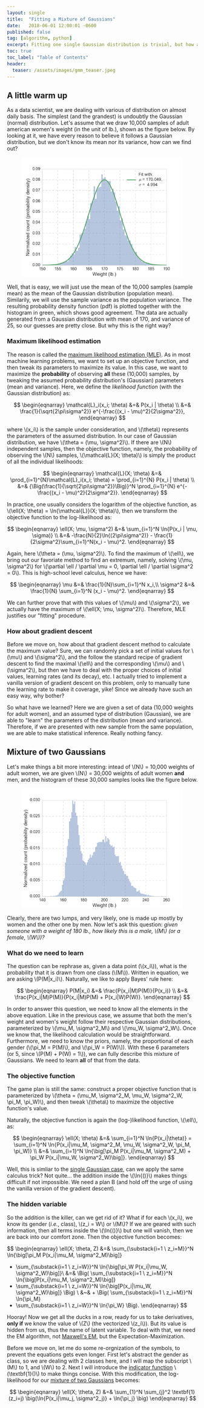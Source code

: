 ```yaml
---
layout: single
title:  "Fitting a Mixture of Gaussians"
date:   2018-06-01 12:00:01 -0600
published: false
tag: [algorithm, python]
excerpt: Fitting one single Gaussian distribution is trivial, but how about more than one?
toc: true
toc_label: "Table of Contents"
header:
  teaser: /assets/images/gmm_teaser.jpeg
---
```


## A little warm up
As a data scientist, we are dealing with various of distribution on almost daily basis. The simplest (and the grandest) is undoubtly the Gaussian (normal) distribution. Let's assume that we draw 10,000 samples of adult american women's weight (in the unit of lb.), shown as the figure below. By looking at it, we have every reason to believe it follows a Gaussian distribution, but we don't know its mean nor its variance, how can we find out?

<figure>
<a href="/assets/images/gmm_single_gaussian.jpg"><img src="/assets/images/gmm_single_gaussian.png"></a>
</figure>

Well, that is easy, we will just use the mean of the 10,000 samples (sample mean) as the mean of the Gaussian distribution (population mean). Similarily, we will use the sample variance as the population variance. The resulting probability density function (pdf) is plotted together with the histogram in green, which shows good agreement. The data are actually generated from a Gaussian distribution with mean of 170, and variance of 25, so our guesses are pretty close. But why this is the right way?

### Maximum likelihood estimation

The reason is called the [maximum likelihood estimation (MLE)](https://en.wikipedia.org/wiki/Maximum_likelihood_estimation). As in most machine learning problems, we want to set up an objective function, and then tweak its parameters to maximize its value. In this case, we want to maximize the **probability** of observing **all** these (10,000) samples, by tweaking the assumed probability distribution's (Gaussian) parameters (mean and variance).
Here, we define the *likelihood function* (with the Gaussian distribution) as: 

$$
\begin{eqnarray}
\mathcal{L}_i(x_i; \theta) &=& P(x_i | \theta) \\
&=& \frac{1}{\sqrt{2\pi\sigma^2}} e^{-\frac{(x_i - \mu)^2}{2\sigma^2}},
\end{eqnarray}
$$ 

where \\(x_i\\) is the sample under consideration, and \\(\theta\\) represents the parameters of the assumed distribution. In our case of Gaussian distribution, we have \\(\theta = (\mu, \sigma^2)\\). If there are \\(N\\) independent samples, then the objective function, namely, the probability of observing the \\(N\\) samples, \\(\mathcal{L}(X; \theta)\\) is simply the product of all the individual likelihoods:

$$
\begin{eqnarray}
\mathcal{L}(X; \theta) &=& \prod_{i=1}^{N}\mathcal{L}_i(x_i; \theta)
= \prod_{i=1}^{N} P(x_i | \theta) \\
&=& {\Big(\frac{1}{\sqrt{2\pi\sigma^2}}\Big)}^N
    \prod_{i=1}^{N} e^{-\frac{(x_i - \mu)^2}{2\sigma^2}}. 
\end{eqnarray}
$$ 

In practice, one usually considers the logarithm of the objective function, as \\(\ell(X; \theta) = \ln{\mathcal{L}}(X; \theta)\\), then we transform the objective function to the log-likelihood as: <a name="single_gaussian_ll"></a>

$$
\begin{eqnarray}
\ell(X; \mu, \sigma^2) 
&=& \sum_{i=1}^N \ln{P(x_i | \mu, \sigma)} \\
&=& -\frac{N}{2}\ln{(2\pi\sigma^2)} 
                    - \frac{1}{2\sigma^2}\sum_{i=1}^N(x_i - \mu)^2.
\end{eqnarray}
$$

Again, here \\(\theta = (\mu, \sigma^2)\\). To find the maximum of \\(\ell\\),  we bring out our favoriate method to find an extremum, namely, solving \\(\mu, \sigma^2\\) for \\(\partial \ell / \partial \mu = 0, \partial \ell / \partial \sigma^2 = 0\\). This is high-school level calculus, hence we have:

$$
\begin{eqnarray}
\mu &=& \frac{1}{N}\sum_{i=1}^N x_i,\\
\sigma^2 &=& \frac{1}{N} \sum_{i=1}^N (x_i - \mu)^2.
\end{eqnarray}
$$

We can further prove that with this values of \\(\mu\\) and \\(\sigma^2\\), we actually have the maximum of \\(\ell(X; \mu, \sigma^2)\\). Therefore, MLE justifies our "fitting" procedure. 

### How about gradient descent
Before we move on, how about that gradient descent method to calculate the maximum value? Sure, we can randomly pick a set of initial values for \\(\mu\\) and \\(\sigma^2\\), and the follow the standard recipe of gradient descent to find the maximal \\(\ell\\) and the corresponding \\(\mu\\) and \\(\sigma^2\\), but then we have to deal with the proper choices of initial values, learning rates (and its decay), etc. I actually tried to implement a vanilla version of gradient descent on this problem, only to manually tune the learning rate to make it coverage, yike! Since we already have such an easy way, why bother?

So what have we learned? Here we are given a set of data (10,000 weights for adult women), and an assumed type of distribution (Gaussian), we are able to "learn" the parameters of the distribution (mean and variance). Therefore, if we are presented with new sample from the same population, we are able to make statistical inference. Really nothing fancy.

## Mixture of two Gaussians
Let's make things a bit more interesting: intead of \\(N\\) = 10,000 weights of adult women, we are given \\(N\\) = 30,000 weights of adult women **and** men, and the histogram of these 30,000 samples looks like the figure below. 

<figure>
<a href="/assets/images/gmm_two_gaussian.jpg"><img src="/assets/images/gmm_two_gaussian.png"></a>
</figure>

Clearly, there are two lumps, and very likely, one is made up mostly by women and the other one by men. Now let's ask this question: *given someone with a weight of 180 lb., how likely this is a male, \\(M\\) (or a female, \\(W\\))?*

### What do we need to learn
The question can be rephrase as, given a data point (\\(x_i\\)), what is the probability that it is drawn from one class (\\(M\\)). Written in equation, we are asking \\(P(M|x_i)\\). Naturally, we like to apply Bayes' rule here:

$$
\begin{eqnarray}
P(M|x_i) 
&=& \frac{P(x_i|M)P(M)}{P(x_i)} \\
&=& \frac{P(x_i|M)P(M)}{P(x_i|M)P(M) + P(x_i|W)P(W)}.
\end{eqnarray}
$$

In order to answer this question, we need to know all the elements in the above equation. Like in the previous case, we assume that both the men's weight and women's weight follow their respective Gaussian distributions, parameterized by \\(\mu_M, \sigma^2_M\\) and \\(\mu_W, \sigma^2_W\\). Once we know that, the likelihood calculation would be straightforward. Furthermore, we need to know the priors, namely, the proportional of each gender (\\(\pi_M = P(M)\\), and \\(\pi_W = P(W)\\)). With these 6 parameters (or 5, since \\(P(M) + P(W) = 1\\)), we can fully describe this mixture of Gaussians. We need to learn **all** of that from the data.

### The objective function

The game plan is still the same: construct a proper objective function that is parameterized by \\(\theta = (\mu_M, \sigma^2_M, \mu_W, \sigma^2_W, \pi_M, \pi_W)\\), and then tweak \\(\theta\\) to maximize the objective function's value. 

Naturally, the objective function is again the (log-)likelihood function, \\(\ell\\), as:

$$
\begin{eqnarray}
\ell(X; \theta) 
&=& \sum_{i=1}^N \ln{P(x_i|\theta)}
= \sum_{i=1}^N \ln{P(x_i|\mu_M, \sigma^2_M, \mu_W, \sigma^2_W, \pi_M, \pi_W)} \\
&=& \sum_{i=1}^N \ln{\big[\pi_M P(x_i|\mu_M, \sigma^2_M) + \pi_W P(x_i|\mu_W, \sigma^2_W)\big]}.
\end{eqnarray}
$$

Well, this is simliar to the [single Gaussian case](#single_gaussian_ll), can we apply the same calculus trick? Not quite... the addition inside the \\(\ln{()}\\) makes things difficult if not impossible. We need a plan B (and hold off the urge of using the vanilla version of the gradient descent).

### The hidden variable
So the addition is the killer, can we get rid of it? What if for each \\(x_i\\), we know its gender (*i.e.*, class), \\(z_i = W\\) or \\(M\\)? If we are geared with such information, then all terms inside the \\(\ln{()}\\) but one will vanish, then we are back into our comfort zone. Then the objective function becomes: <a name="two_gaussian_ll"></a>

$$
\begin{eqnarray}
\ell(X; \theta, Z) 
&=& \sum_{\substack{i=1 \\ z_i=M}}^N \ln{\big[\pi_M P(x_i|\mu_M, \sigma^2_M)\big]}
+ \sum_{\substack{i=1 \\ z_i=W}}^N \ln{\big[\pi_W P(x_i|\mu_W, \sigma^2_W)\big]}\\
&=& \Big(
\sum_{\substack{i=1 \\ z_i=M}}^N \ln{\big[P(x_i|\mu_M, \sigma^2_M)\big]}
+ \sum_{\substack{i=1 \\ z_i=W}}^N \ln{\big[P(x_i|\mu_W, \sigma^2_W)\big]}
\Big) \\ 
&~& + \Big(
\sum_{\substack{i=1 \\ z_i=M}}^N \ln{\pi_M}
+ \sum_{\substack{i=1 \\ z_i=W}}^N \ln{\pi_W}
\Big).
\end{eqnarray}
$$

Hooray! Now we get all the ducks in a row, ready for us to take derivatives, **only if** we know the value of \\(Z\\) (the vectorized \\(z_i\\)). But its value is hidden from us, thus the name of latent variable. To deal with that, we need the EM algorithm, not [Maxwell's EM](https://en.wikipedia.org/wiki/Maxwell%27s_equations), but the Expectation-Maximization. 

Before we move on, let me do some re-orgnization of the symbols, to prevent the equations gets even longer. First let's abstract the gender as class, so we are dealing with 2 classes here, and I will map the subscript \\(M\\) to 1, and \\(W\\) to 2. Next I will introduce the [indicator function](https://en.wikipedia.org/wiki/Indicator_function) \\(\textbf{1}()\\) to make things concise. With this modification, the log-likelihood for our [mixture of two Gaussians](#two_gaussian_ll) becomes:

$$
\begin{eqnarray}
\ell(X; \theta, Z) 
&=&
\sum_{1}^N \sum_{j}^2 \textbf{1}(z_i=j) 
\big(\ln{P(x_i|\mu_j, \sigma^2_j)} + \ln{\pi_j}
\big)
\end{eqnarray}
$$